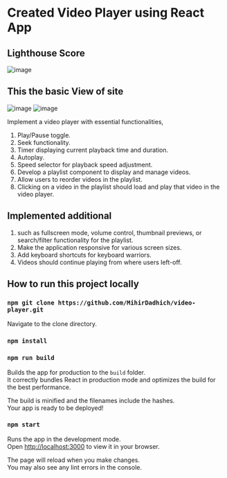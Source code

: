 #  Created  Video Player using  React App

## Lighthouse Score

![image](https://github.com/MihirDadhich/video-player/assets/68670644/ef9198dd-61a9-4897-b435-5a3949df293c)

## This the basic View of site
![image](https://github.com/MihirDadhich/video-player/assets/68670644/026c9221-4e53-4571-a436-4fddbbb6812a)
![image](https://github.com/MihirDadhich/video-player/assets/68670644/46d4e96e-ce0e-4bab-bb60-5b2e1a375bba)


Implement a video player with essential functionalities,
1. Play/Pause toggle.
2. Seek functionality.
3. Timer displaying current playback time and duration.
4. Autoplay.
5. Speed selector for playback speed adjustment.
6. Develop a playlist component to display and manage videos.
7. Allow users to reorder videos in the playlist.
8. Clicking on a video in the playlist should load and play that video in the video player.

## Implemented additional

1. such as fullscreen mode, volume control, thumbnail previews, or search/filter functionality for the playlist.
2. Make the application responsive for various screen sizes.
3. Add keyboard shortcuts for keyboard warriors.
4. Videos should continue playing from where users left-off.


## How to run this project locally

### `npm git clone https://github.com/MihirDadhich/video-player.git`

Navigate to the clone directory.

### `npm install`

### `npm run build`

Builds the app for production to the `build` folder.\
It correctly bundles React in production mode and optimizes the build for the best performance.

The build is minified and the filenames include the hashes.\
Your app is ready to be deployed!

### `npm start`

Runs the app in the development mode.\
Open [http://localhost:3000](http://localhost:3000) to view it in your browser.

The page will reload when you make changes.\
You may also see any lint errors in the console.


